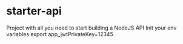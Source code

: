 # starter-api
Project with all you need to start building a NodeJS API
Init your env variables
export app_jwtPrivateKey=12345